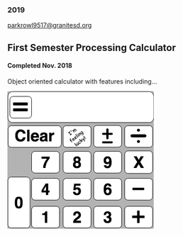 ### 2019

parkrowl9517@granitesd.org

## First Semester Processing Calculator
#### Completed Nov. 2018
Object oriented calculator with features including...

![Calculator](https://github.com/prowland3/ProgrammingPortfolio2019/blob/master/images/CalculatorPlan.png?raw=true)
